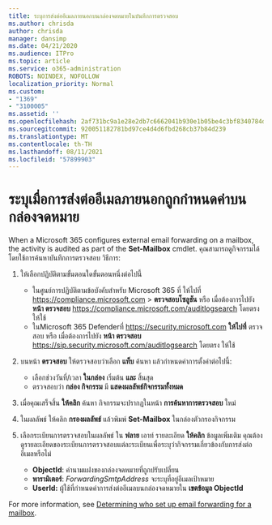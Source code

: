 ```yaml
---
title: ระบุการส่งต่ออีเมลภายนอกบนกล่องจดหมายในบันทึกการตรวจสอบ
ms.author: chrisda
author: chrisda
manager: dansimp
ms.date: 04/21/2020
ms.audience: ITPro
ms.topic: article
ms.service: o365-administration
ROBOTS: NOINDEX, NOFOLLOW
localization_priority: Normal
ms.custom:
- "1369"
- "3100005"
ms.assetid: ''
ms.openlocfilehash: 2af731bc9a1e28e2db7c6662041b930e1b05be4c3bf8340784d9ab87101c44af
ms.sourcegitcommit: 920051182781bd97ce4d4d6fbd268cb37b84d239
ms.translationtype: MT
ms.contentlocale: th-TH
ms.lasthandoff: 08/11/2021
ms.locfileid: "57899903"
---
```

# <a name="identify-when-external-email-forwarding-is-configured-on-mailboxes"></a>ระบุเมื่อการส่งต่ออีเมลภายนอกถูกกําหนดค่าบนกล่องจดหมาย

When a Microsoft 365 configures external email forwarding on a mailbox, the activity is audited as part of the **Set-Mailbox** cmdlet. คุณสามารถดูกิจกรรมได้โดยใช้การค้นหาบันทึกการตรวจสอบ วิธีการ:

1. ให้เลือกปฏิบัติตามขั้นตอนใดขั้นตอนหนึ่งต่อไปนี้
   - ในศูนย์การปฏิบัติตามข้อบังคับสําหรับ Microsoft 365 ที่ ให้ไปที่ <https://compliance.microsoft.com>  \> **ตรวจสอบโซลูชัน** หรือ เมื่อต้องการไปยัง **หน้า ตรวจสอบ** <https://compliance.microsoft.com/auditlogsearch> โดยตรง ให้ใช้
   - ในMicrosoft 365 Defenderที่ <https://security.microsoft.com> **ให้ไปที่** ตรวจสอบ หรือ เมื่อต้องการไปยัง **หน้า ตรวจสอบ** <https://sip.security.microsoft.com/auditlogsearch> โดยตรง ให้ใช้

2. บนหน้า **ตรวจสอบ** ให้ตรวจสอบว่าเลือก **แท็บ** ค้นหา แล้วกําหนดค่าการตั้งค่าต่อไปนี้:
   - เลือกช่วงวันที่/เวลา **ในกล่อง** เริ่มต้น **และ** สิ้นสุด
   - ตรวจสอบว่า **กล่อง กิจกรรม** มี **แสดงผลลัพธ์กิจกรรมทั้งหมด**

3. เมื่อคุณเสร็จสิ้น **ให้คลิก** ค้นหา กิจกรรมจะปรากฏในหน้า **การค้นหาการตรวจสอบ** ใหม่

4. ในผลลัพธ์ ให้คลิก **กรองผลลัพธ์** แล้วพิมพ์ **Set-Mailbox** ในกล่องตัวกรองกิจกรรม

5. เลือกระเบียนการตรวจสอบในผลลัพธ์ ใน **ฟลาย** เอาท์ รายละเอียด **ให้คลิก** ข้อมูลเพิ่มเติม คุณต้องดูรายละเอียดของระเบียนการตรวจสอบแต่ละระเบียนเพื่อระบุว่ากิจกรรมเกี่ยวข้องกับการส่งต่ออีเมลหรือไม่

   - **ObjectId**: ค่านามแฝงของกล่องจดหมายที่ถูกปรับเปลี่ยน
   - **พารามิเตอร์**: _ForwardingSmtpAddress_ จะระบุที่อยู่อีเมลเป้าหมาย
   - **UserId:** ผู้ใช้ที่กําหนดค่าการส่งต่ออีเมลบนกล่องจดหมายใน **เขตข้อมูล ObjectId**

For more information, see [Determining who set up email forwarding for a mailbox](https://docs.microsoft.com/microsoft-365/compliance/auditing-troubleshooting-scenarios#determine-who-set-up-email-forwarding-for-a-mailbox).
